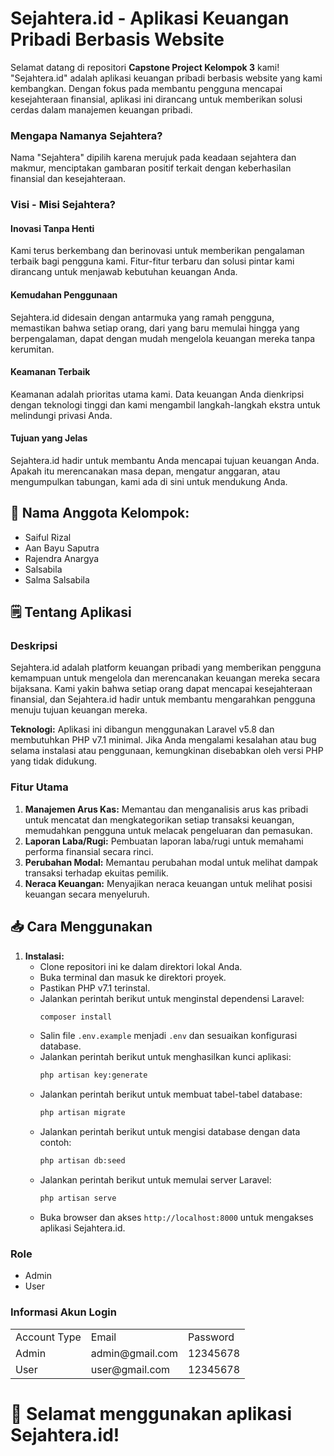 # Sejahtera.id - Aplikasi Keuangan Pribadi Berbasis Website

Selamat datang di repositori **Capstone Project Kelompok 3** kami! "Sejahtera.id" adalah aplikasi keuangan pribadi berbasis website yang kami kembangkan. Dengan fokus pada membantu pengguna mencapai kesejahteraan finansial, aplikasi ini dirancang untuk memberikan solusi cerdas dalam manajemen keuangan pribadi.

### Mengapa Namanya Sejahtera?

Nama "Sejahtera" dipilih karena merujuk pada keadaan sejahtera dan makmur, menciptakan gambaran positif terkait dengan keberhasilan finansial dan kesejahteraan.

### Visi - Misi Sejahtera?
#### Inovasi Tanpa Henti
Kami terus berkembang dan berinovasi untuk memberikan pengalaman terbaik bagi pengguna kami. Fitur-fitur terbaru dan solusi pintar kami dirancang untuk menjawab kebutuhan keuangan Anda.
#### Kemudahan Penggunaan
Sejahtera.id didesain dengan antarmuka yang ramah pengguna, memastikan bahwa setiap orang, dari yang baru memulai hingga yang berpengalaman, dapat dengan mudah mengelola keuangan mereka tanpa kerumitan.
#### Keamanan Terbaik
Keamanan adalah prioritas utama kami. Data keuangan Anda dienkripsi dengan teknologi tinggi dan kami mengambil langkah-langkah ekstra untuk melindungi privasi Anda.
#### Tujuan yang Jelas
Sejahtera.id hadir untuk membantu Anda mencapai tujuan keuangan Anda. Apakah itu merencanakan masa depan, mengatur anggaran, atau mengumpulkan tabungan, kami ada di sini untuk mendukung Anda.


## **🙇 Nama Anggota Kelompok:**
* Saiful Rizal
* Aan Bayu Saputra
* Rajendra Anargya
* Salsabila
* Salma Salsabila


## **🗒 Tentang Aplikasi**
### Deskripsi
Sejahtera.id adalah platform keuangan pribadi yang memberikan pengguna kemampuan untuk mengelola dan merencanakan keuangan mereka secara bijaksana. Kami yakin bahwa setiap orang dapat mencapai kesejahteraan finansial, dan Sejahtera.id hadir untuk membantu mengarahkan pengguna menuju tujuan keuangan mereka.

**Teknologi:**
Aplikasi ini dibangun menggunakan Laravel v5.8 dan membutuhkan PHP v7.1 minimal. Jika Anda mengalami kesalahan atau bug selama instalasi atau penggunaan, kemungkinan disebabkan oleh versi PHP yang tidak didukung.

### Fitur Utama
1. **Manajemen Arus Kas:** Memantau dan menganalisis arus kas pribadi untuk mencatat dan mengkategorikan setiap transaksi keuangan, memudahkan pengguna untuk melacak pengeluaran dan pemasukan.
2. **Laporan Laba/Rugi:** Pembuatan laporan laba/rugi untuk memahami performa finansial secara rinci.
3. **Perubahan Modal:** Memantau perubahan modal untuk melihat dampak transaksi terhadap ekuitas pemilik.
4. **Neraca Keuangan:** Menyajikan neraca keuangan untuk melihat posisi keuangan secara menyeluruh.

## **📥 Cara Menggunakan**

1. **Instalasi:**
   - Clone repositori ini ke dalam direktori lokal Anda.
   - Buka terminal dan masuk ke direktori proyek.
   - Pastikan PHP v7.1 terinstal.
   - Jalankan perintah berikut untuk menginstal dependensi Laravel:
     ```bash
     composer install
     ```
   - Salin file `.env.example` menjadi `.env` dan sesuaikan konfigurasi database.
   - Jalankan perintah berikut untuk menghasilkan kunci aplikasi:
     ```bash
     php artisan key:generate
     ```
   - Jalankan perintah berikut untuk membuat tabel-tabel database:
     ```bash
     php artisan migrate
     ```
   - Jalankan perintah berikut untuk mengisi database dengan data contoh:
     ```bash
     php artisan db:seed
     ```
   - Jalankan perintah berikut untuk memulai server Laravel:
     ```bash
     php artisan serve
     ```
   - Buka browser dan akses `http://localhost:8000` untuk mengakses aplikasi Sejahtera.id.

### Role
-   Admin
-   User

### Informasi Akun Login
<table>
    <tr>
        <td>Account Type</td>
        <td>Email</td>
        <td>Password</td>
    </tr>
    <tr>
        <td>Admin</td>
        <td>admin@gmail.com</td>
        <td>12345678</td>
    </tr>
    <tr>
        <td>User</td>
        <td>user@gmail.com</td>
        <td>12345678</td>
    </tr>

</table>

# 🚀 Selamat menggunakan aplikasi Sejahtera.id!
